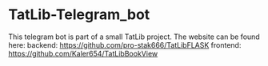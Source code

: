 # TatLib-Telegram_bot
This telegram bot is part of a small TatLib project. The website can be found here:
backend:
https://github.com/pro-stak666/TatLibFLASK
frontend:
https://github.com/Kaler654/TatLibBookView
